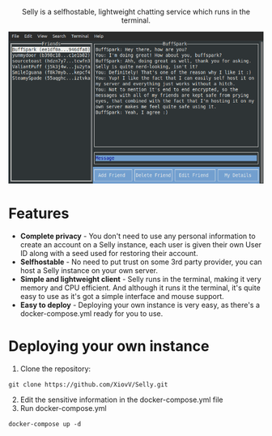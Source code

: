 <p align="center" >Selly is a selfhostable, lightweight chatting service which runs in the terminal.</p>
<p align="center"><img src="https://github.com/XiovV/Selly/raw/master/images/chat_screen.png" width=700 alt="chat screen screenshot"></p>

# Features
* **Complete privacy** - You don't need to use any personal information to create an account on a Selly instance, each user is given their own User ID along with a seed used for restoring their account.
* **Selfhostable** - No need to put trust on some 3rd party provider, you can host a Selly instance on your own server.
* **Simple and lightweight client** - Selly runs in the terminal, making it very memory and CPU efficient. And although it runs it the terminal, it's quite easy to use as it's got a simple interface and mouse support.
* **Easy to deploy** - Deploying your own instance is very easy, as there's a docker-compose.yml ready for you to use.

# Deploying your own instance
1. Clone the repository:
```shell
git clone https://github.com/XiovV/Selly.git
```
2. Edit the sensitive information in the docker-compose.yml file
3. Run docker-compose.yml
```shell
docker-compose up -d
```